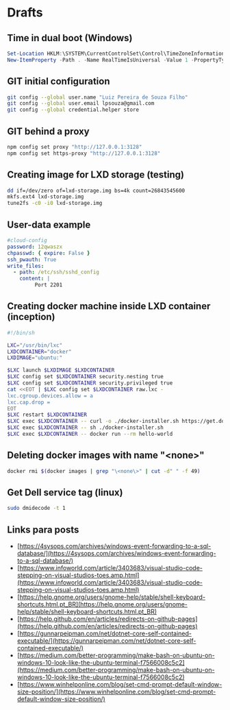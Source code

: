# Drafts

## Time in dual boot (Windows)

```powershell
Set-Location HKLM:\SYSTEM\CurrentControlSet\Control\TimeZoneInformation\
New-ItemProperty -Path . -Name RealTimeIsUniversal -Value 1 -PropertyType DWORD
```

## GIT initial configuration

```bash
git config --global user.name "Luiz Pereira de Souza Filho"
git config --global user.email lpsouza@gmail.com
git config --global credential.helper store
```

## GIT behind a proxy

```bash
npm config set proxy "http://127.0.0.1:3128"
npm config set https-proxy "http://127.0.0.1:3128"
```

## Creating image for LXD storage (testing)

```bash
dd if=/dev/zero of=lxd-storage.img bs=4k count=26843545600
mkfs.ext4 lxd-storage.img
tune2fs -c0 -i0 lxd-storage.img
```

## User-data example

```yaml
#cloud-config
password: 12qwaszx
chpasswd: { expire: False }
ssh_pwauth: True
write_files:
  - path: /etc/ssh/sshd_config
    content: |
         Port 2201
```

## Creating docker machine inside LXD container (inception)

```bash
#!/bin/sh

LXC="/usr/bin/lxc"
LXDCONTAINER="docker"
LXDIMAGE="ubuntu:"

$LXC launch $LXDIMAGE $LXDCONTAINER
$LXC config set $LXDCONTAINER security.nesting true
$LXC config set $LXDCONTAINER security.privileged true
cat <<EOT | $LXC config set $LXDCONTAINER raw.lxc -
lxc.cgroup.devices.allow = a
lxc.cap.drop =
EOT
$LXC restart $LXDCONTAINER
$LXC exec $LXDCONTAINER -- curl -o ./docker-installer.sh https://get.docker.com
$LXC exec $LXDCONTAINER -- sh ./docker-installer.sh
$LXC exec $LXDCONTAINER -- docker run --rm hello-world
```

## Deleting docker images with name "\<none\>"

```bash
docker rmi $(docker images | grep "\<none\>" | cut -d" " -f 49)
```

## Get Dell service tag (linux)

```bash
sudo dmidecode -t 1
```

## Links para posts

- [https://4sysops.com/archives/windows-event-forwarding-to-a-sql-database/](https://4sysops.com/archives/windows-event-forwarding-to-a-sql-database/)
- [https://www.infoworld.com/article/3403683/visual-studio-code-stepping-on-visual-studios-toes.amp.html](https://www.infoworld.com/article/3403683/visual-studio-code-stepping-on-visual-studios-toes.amp.html)
- [https://help.gnome.org/users/gnome-help/stable/shell-keyboard-shortcuts.html.pt_BR](https://help.gnome.org/users/gnome-help/stable/shell-keyboard-shortcuts.html.pt_BR)
- [https://help.github.com/en/articles/redirects-on-github-pages](https://help.github.com/en/articles/redirects-on-github-pages)
- [https://gunnarpeipman.com/net/dotnet-core-self-contained-executable/](https://gunnarpeipman.com/net/dotnet-core-self-contained-executable/)
- [https://medium.com/better-programming/make-bash-on-ubuntu-on-windows-10-look-like-the-ubuntu-terminal-f7566008c5c2](https://medium.com/better-programming/make-bash-on-ubuntu-on-windows-10-look-like-the-ubuntu-terminal-f7566008c5c2)
- [https://www.winhelponline.com/blog/set-cmd-prompt-default-window-size-position/](https://www.winhelponline.com/blog/set-cmd-prompt-default-window-size-position/)
